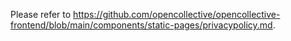 Please refer to https://github.com/opencollective/opencollective-frontend/blob/main/components/static-pages/privacypolicy.md.
